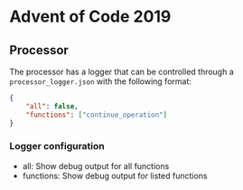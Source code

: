 # Advent of Code 2019

## Processor

The processor has a logger that can be controlled through a `processor_logger.json` with the following format:

```json
{
    "all": false,
    "functions": ["continue_operation"]
}
```

### Logger configuration

-   all: Show debug output for all functions
-   functions: Show debug output for listed functions
